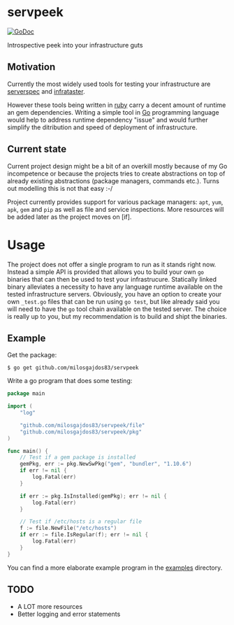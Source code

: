 # servpeek

[![GoDoc](https://godoc.org/github.com/milosgajdos83/servpeek?status.svg)](https://godoc.org/github.com/milosgajdos83/servpeek)

Introspective peek into your infrastructure guts

## Motivation

Currently the most widely used tools for testing your infrastructure are [serverspec](https://github.com/mizzy/serverspec) and [infrataster](https://github.com/ryotarai/infrataster).

However these tools being written in [ruby](https://www.ruby-lang.org/en/) carry a decent amount of runtime an gem dependencies. Writing a simple tool in [Go](http://golang.org/) programming language would help to address runtime dependency "issue" and would further simplify the ditribution and speed of deployment of infrastructure.

## Current state

Current project design might be a bit of an overkill mostly because of my Go incompetence or because the projects tries to create abstractions on top of already existing abstractions (package managers, commands etc.). Turns out modelling this is not that easy :-/

Project currently provides support for various package managers: `apt`, `yum`, `apk`, `gem` and `pip` as well as file and service inspections. More resources will be added later as the project moves on [if].

# Usage

The project does not offer a single program to run as it stands right now. Instead a simple API is provided that allows you to build your own `go` binaries that can then be used to test your infrastrucure. Statically linked binary alleviates a necessity to have any language runtime available on the tested infrastructure servers. Obviously, you have an option to create your own `_test.go` files that can be run using `go test`, but like already said you will need to have the `go` tool chain available on the tested server. The choice is really up to you, but my recommendation is to build and shipt the binaries.

## Example

Get the package:
```
$ go get github.com/milosgajdos83/servpeek
```

Write a go program that does some testing:
```go
package main

import (
	"log"

	"github.com/milosgajdos83/servpeek/file"
	"github.com/milosgajdos83/servpeek/pkg"
)

func main() {
	// Test if a gem package is installed
	gemPkg, err := pkg.NewSwPkg("gem", "bundler", "1.10.6")
	if err != nil {
		log.Fatal(err)
	}

	if err := pkg.IsInstalled(gemPkg); err != nil {
		log.Fatal(err)
	}

	// Test if /etc/hosts is a regular file
	f := file.NewFile("/etc/hosts")
	if err := file.IsRegular(f); err != nil {
		log.Fatal(err)
	}
}
```

You can find a more elaborate example program in the [examples](https://github.com/milosgajdos83/servpeek/tree/master/examples) directory.

## TODO

- A LOT more resources
- Better logging and error statements
